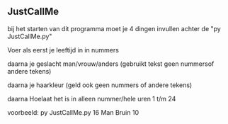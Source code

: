 ## JustCallMe

bij het starten van dit programma moet je 4 dingen invullen achter de "py JustCallMe.py"

Voer als eerst je leeftijd in in nummers

daarna je geslacht man/vrouw/anders (gebruikt tekst geen nummersof andere tekens)

daarna je haarkleur (geld ook geen nummers of andere tekens)

daarna Hoelaat het is in alleen nummer/hele uren 1 t/m 24

voorbeeld: py JustCallMe.py 16 Man Bruin 10